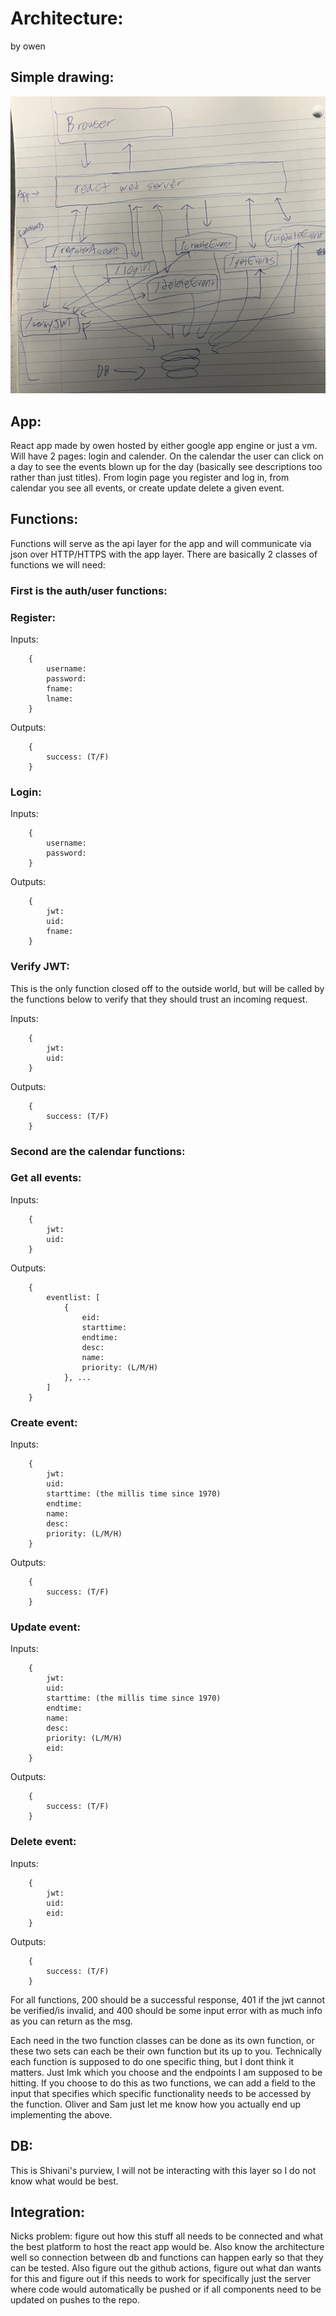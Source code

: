# Architecture:
by owen

## Simple drawing:

![Image](owen_shitty_drawing.jpg)

## App:
React app made by owen hosted by either google app engine or just a vm. Will have 2 pages: login and calender. On the calendar the user can click on a day to see the events blown up for the day (basically see descriptions too rather than just titles). From login page you register and log in, from calendar you see all events, or create update delete a given event.

## Functions:
Functions will serve as the api layer for the app and will communicate via json over HTTP/HTTPS with the app layer. There are basically 2 classes of functions we will need:

### First is the auth/user functions:

### Register:

Inputs:
        
        {
            username:
            password:
            fname:
            lname:
        }

Outputs:

        {
            success: (T/F)
        }

### Login:
        
Inputs:
        
        {
            username:
            password:
        }

Outputs:

        {
            jwt:
            uid:
            fname:
        }

### Verify JWT:

This is the only function closed off to the outside world, but will be called by the functions below to verify that they should trust an incoming request.

Inputs:
        
        {
            jwt:
            uid:
        }

Outputs:

        {
            success: (T/F)
        }

### Second are the calendar functions:

### Get all events:

Inputs:
        
        {
            jwt:
            uid:
        }

Outputs:

        {
            eventlist: [
                {
                    eid:
                    starttime:
                    endtime:
                    desc:
                    name:
                    priority: (L/M/H)
                }, ...
            ]
        }

### Create event:

Inputs:
        
        {
            jwt:
            uid:
            starttime: (the millis time since 1970)
            endtime:
            name:
            desc:
            priority: (L/M/H)
        }

Outputs:

        {
            success: (T/F)
        }

### Update event:

Inputs:
        
        {
            jwt:
            uid:
            starttime: (the millis time since 1970)
            endtime:
            name:
            desc:
            priority: (L/M/H)
            eid:
        }

Outputs:

        {
            success: (T/F)
        }

### Delete event:

Inputs:
        
        {
            jwt:
            uid:
            eid:
        }

Outputs:

        {
            success: (T/F)
        }

For all functions, 200 should be a successful response, 401 if the jwt cannot be verified/is invalid, and 400 should be some input error with as much info as you can return as the msg.

Each need in the two function classes can be done as its own function, or these two sets can each be their own function but its up to you. Technically each function is supposed to do one specific thing, but I dont think it matters. Just lmk which you choose and the endpoints I am supposed to be hitting. If you choose to do this as two functions, we can add a field to the input that specifies which specific functionality needs to be accessed by the function. Oliver and Sam just let me know how you actually end up implementing the above.

## DB:
This is Shivani's purview, I will not be interacting with this layer so I do not know what would be best.

## Integration:
Nicks problem: figure out how this stuff all needs to be connected and what the best platform to host the react app would be. Also know the architecture well so connection between db and functions can happen early so that they can be tested. Also figure out the github actions, figure out what dan wants for this and figure out if this needs to work for specifically just the server where code would automatically be pushed or if all components need to be updated on pushes to the repo.
